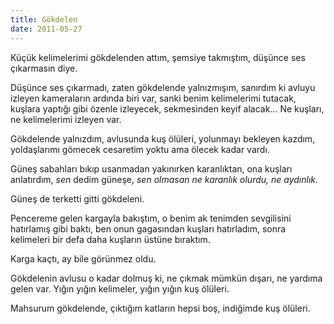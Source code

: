 ```yaml
---
title: Gökdelen
date: 2011-05-27
---
```


Küçük kelimelerimi gökdelenden attım, şemsiye takmıştım, düşünce ses
çıkarmasın diye.

Düşünce ses çıkarmadı, zaten gökdelende yalnızmışım, sanırdım ki avluyu
izleyen kameraların ardında biri var, sanki benim kelimelerimi tutacak,
kuşlara yaptığı gibi özenle izleyecek, sekmesinden keyif alacak… Ne
kuşları, ne kelimelerimi izleyen var.

Gökdelende yalnızdım, avlusunda kuş ölüleri, yolunmayı bekleyen kazdım,
yoldaşlarımı gömecek cesaretim yoktu ama ölecek kadar vardı.

Güneş sabahları bıkıp usanmadan yakınırken karanlıktan, ona kuşları
anlatırdım, *sen* dedim güneşe, *sen olmasan ne karanlık olurdu, ne
aydınlık.*

Güneş de terketti gitti gökdeleni.

Pencereme gelen kargayla bakıştım, o benim ak tenimden sevgilisini
hatırlamış gibi baktı, ben onun gagasından kuşları hatırladım, sonra
kelimeleri bir defa daha kuşların üstüne bıraktım.

Karga kaçtı, ay bile görünmez oldu.

Gökdelenin avlusu o kadar dolmuş ki, ne çıkmak mümkün dışarı, ne yardıma
gelen var. Yığın yığın kelimeler, yığın yığın kuş ölüleri.

Mahsurum gökdelende, çıktığım katların hepsi boş, indiğimde kuş ölüleri.
